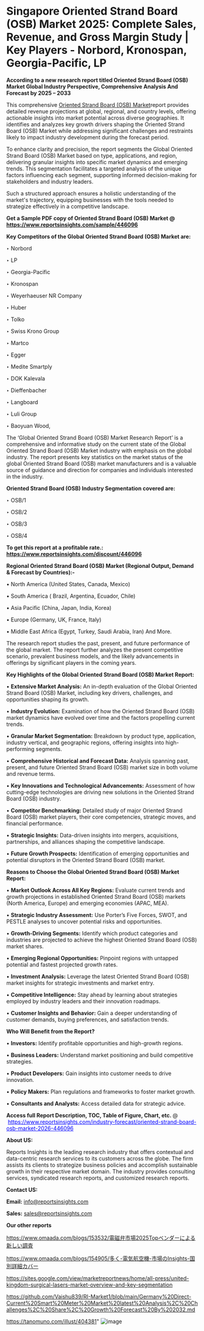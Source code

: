 # Singapore Oriented Strand Board (OSB) Market 2025: Complete Sales, Revenue, and Gross Margin Study | Key Players - Norbord, Kronospan, Georgia-Pacific, LP

<strong>According to a new research report titled Oriented Strand Board (OSB) Market Global Industry Perspective, Comprehensive Analysis And Forecast by 2025 – 2033</strong>

This comprehensive <a href=https://www.reportsinsights.com/sample/446096>Oriented Strand Board (OSB) Market</a>report provides detailed revenue projections at global, regional, and country levels, offering actionable insights into market potential across diverse geographies. It identifies and analyzes key growth drivers shaping the Oriented Strand Board (OSB) Market while addressing significant challenges and restraints likely to impact industry development during the forecast period.

To enhance clarity and precision, the report segments the Global Oriented Strand Board (OSB) Market based on type, applications, and region, delivering granular insights into specific market dynamics and emerging trends. This segmentation facilitates a targeted analysis of the unique factors influencing each segment, supporting informed decision-making for stakeholders and industry leaders.

Such a structured approach ensures a holistic understanding of the market's trajectory, equipping businesses with the tools needed to strategize effectively in a competitive landscape.

<strong>Get a Sample PDF copy of Oriented Strand Board (OSB) Market </strong><strong>@<a href=https://www.reportsinsights.com/sample/446096 style=color:#0000ff;> https://www.reportsinsights.com/sample/446096</a></strong></font>

<strong>Key Competitors of the Global Oriented Strand Board (OSB) Market are:</strong>

‣ Norbord

‣ LP

‣ Georgia-Pacific

‣ Kronospan

‣ Weyerhaeuser NR Company

‣ Huber

‣ Tolko

‣ Swiss Krono Group

‣ Martco

‣ Egger

‣ Medite Smartply

‣ DOK Kalevala

‣ Dieffenbacher

‣ Langboard

‣ Luli Group

‣ Baoyuan Wood,

The ‘Global Oriented Strand Board (OSB) Market Research Report’ is a comprehensive and informative study on the current state of the Global Oriented Strand Board (OSB) Market industry with emphasis on the global industry. The report presents key statistics on the market status of the global Oriented Strand Board (OSB) market manufacturers and is a valuable source of guidance and direction for companies and individuals interested in the industry.

<strong>Oriented Strand Board (OSB) Industry Segmentation covered are:</strong>

‣ OSB/1

‣ OSB/2

‣ OSB/3

‣ OSB/4

<strong>To get this report at a profitable rate.: <a href=https://www.reportsinsights.com/discount/446096 style=color:#0000ff;>https://www.reportsinsights.com/discount/446096</a></strong></font>

<strong>Regional Oriented Strand Board (OSB) Market (Regional Output, Demand &amp; Forecast by Countries):-</strong>

• North America (United States, Canada, Mexico)

• South America ( Brazil, Argentina, Ecuador, Chile)

• Asia Pacific (China, Japan, India, Korea)

• Europe (Germany, UK, France, Italy)

• Middle East Africa (Egypt, Turkey, Saudi Arabia, Iran) And More.

The research report studies the past, present, and future performance of the global market. The report further analyzes the present competitive scenario, prevalent business models, and the likely advancements in offerings by significant players in the coming years.

<strong>Key Highlights of the Global Oriented Strand Board (OSB) Market Report:</strong>

• <strong>Extensive Market Analysis:</strong> An in-depth evaluation of the Global Oriented Strand Board (OSB) Market, including key drivers, challenges, and opportunities shaping its growth.

• <strong>Industry Evolution:</strong> Examination of how the Oriented Strand Board (OSB) market dynamics have evolved over time and the factors propelling current trends.

• <strong>Granular Market Segmentation:</strong> Breakdown by product type, application, industry vertical, and geographic regions, offering insights into high-performing segments.

• <strong>Comprehensive Historical and Forecast Data:</strong> Analysis spanning past, present, and future Oriented Strand Board (OSB) market size in both volume and revenue terms.

• <strong>Key Innovations and Technological Advancements:</strong> Assessment of how cutting-edge technologies are driving new solutions in the Oriented Strand Board (OSB) industry.

• <strong>Competitor Benchmarking:</strong> Detailed study of major Oriented Strand Board (OSB) market players, their core competencies, strategic moves, and financial performance.

• <strong>Strategic Insights:</strong> Data-driven insights into mergers, acquisitions, partnerships, and alliances shaping the competitive landscape.

• <strong>Future Growth Prospects:</strong> Identification of emerging opportunities and potential disruptors in the Oriented Strand Board (OSB) market.

<strong>Reasons to Choose the Global Oriented Strand Board (OSB) Market Report:</strong>

• <strong>Market Outlook Across All Key Regions:</strong> Evaluate current trends and growth projections in established Oriented Strand Board (OSB) markets (North America, Europe) and emerging economies (APAC, MEA).

• <strong>Strategic Industry Assessment:</strong> Use Porter’s Five Forces, SWOT, and PESTLE analyses to uncover potential risks and opportunities.

• <strong>Growth-Driving Segments:</strong> Identify which product categories and industries are projected to achieve the highest Oriented Strand Board (OSB) market shares.

• <strong>Emerging Regional Opportunities:</strong> Pinpoint regions with untapped potential and fastest projected growth rates.

• <strong>Investment Analysis:</strong> Leverage the latest Oriented Strand Board (OSB) market insights for strategic investments and market entry.

• <strong>Competitive Intelligence:</strong> Stay ahead by learning about strategies employed by industry leaders and their innovation roadmaps.

• <strong>Customer Insights and Behavior:</strong> Gain a deeper understanding of customer demands, buying preferences, and satisfaction trends.

<strong>Who Will Benefit from the Report?</strong>

• <strong>Investors:</strong> Identify profitable opportunities and high-growth regions.

• <strong>Business Leaders:</strong> Understand market positioning and build competitive strategies.

• <strong>Product Developers:</strong> Gain insights into customer needs to drive innovation.

• <strong>Policy Makers:</strong> Plan regulations and frameworks to foster market growth.

• <strong>Consultants and Analysts:</strong> Access detailed data for strategic advice.
</ul>
<strong>Access full Report Description, TOC, Table of Figure, Chart, etc. </strong>@  <a href=https://www.reportsinsights.com/industry-forecast/oriented-strand-board-osb-market-2026-446096 style=color:#0000ff;>https://www.reportsinsights.com/industry-forecast/oriented-strand-board-osb-market-2026-446096</a></font>

<strong><strong>About US</strong>:</strong>

Reports Insights is the leading research industry that offers contextual and data-centric research services to its customers across the globe. The firm assists its clients to strategize business policies and accomplish sustainable growth in their respective market domain. The industry provides consulting services, syndicated research reports, and customized research reports.

<strong>Contact US:</strong>

<p class=""""><b>Email:</b> <a href=mailto:info@reportsinsights.com>info@reportsinsights.com</a></p>
<p class=""""><b>Sales:</b> <a href=mailto:sales@reportsinsights.com>sales@reportsinsights.com</a></p>

<strong>Our other reports</strong>

<a href=https://www.omaada.com/blogs/153532/電磁弁市場2025Topベンダーによる新しい調査>https://www.omaada.com/blogs/153532/電磁弁市場2025Topベンダーによる新しい調査</a>

<a href=https://www.omaada.com/blogs/154905/多く-電気航空機-市場のInsights-国別詳細カバー>https://www.omaada.com/blogs/154905/多く-電気航空機-市場のInsights-国別詳細カバー</a>

<a href=https://sites.google.com/view/marketreportnews/home/all-press/united-kingdom-surgical-lasers-market-overview-and-key-segmentation>https://sites.google.com/view/marketreportnews/home/all-press/united-kingdom-surgical-lasers-market-overview-and-key-segmentation</a>

<a href=https://github.com/Vaishu839/RI-Market1/blob/main/Germany%20Direct-Current%20Smart%20Meter%20Market%20latest%20Analysis%2C%20Challenges%2C%20Share%2C%20Growth%20Forecast%20By%202032.md>https://github.com/Vaishu839/RI-Market1/blob/main/Germany%20Direct-Current%20Smart%20Meter%20Market%20latest%20Analysis%2C%20Challenges%2C%20Share%2C%20Growth%20Forecast%20By%202032.md</a>

<a href=https://tanomuno.com/illust/404381>https://tanomuno.com/illust/404381</a>"
![image](https://github.com/user-attachments/assets/309d628a-3529-493e-8e1c-8aa28a3df771)
